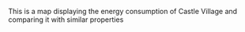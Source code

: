 This is a map displaying the energy consumption of Castle Village and comparing it with similar properties
